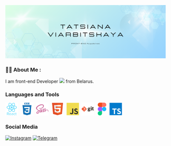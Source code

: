 ![Header](https://github.com/TanyaVerb/tanyaverb/blob/main/assets/Header-img.png)

### :woman_technologist: About Me :

I am front-end Developer <img src="https://github.com/sindresorhus/sindresorhus/blob/main/cat-typing.gif" width="30"> from Belarus.

### Languages and Tools

<div>
   <img src="https://github.com/devicons/devicon/blob/master/icons/react/react-original-wordmark.svg" title="React" alt="React" width="40" height="40"/>&nbsp;
     <img src="https://github.com/devicons/devicon/blob/master/icons/css3/css3-plain-wordmark.svg"  title="CSS3" alt="CSS" width="40" height="40"/>&nbsp;
     <img src="https://github.com/devicons/devicon/blob/master/icons/sass/sass-original.svg"  title="Sass" alt="Sass" width="40" height="40"/>&nbsp;
  <img src="https://github.com/devicons/devicon/blob/master/icons/html5/html5-original.svg" title="HTML5" alt="HTML" width="40" height="40"/>&nbsp;
  <img src="https://github.com/devicons/devicon/blob/master/icons/javascript/javascript-original.svg" title="JavaScript" alt="JavaScript" width="40" height="40"/>&nbsp;
   <img src="https://github.com/devicons/devicon/blob/master/icons/git/git-original-wordmark.svg" title="Git" **alt="Git" width="40" height="40"/>
   <img src="https://github.com/devicons/devicon/blob/master/icons/figma/figma-original.svg" title="Figma" **alt="Figma" width="40" height="40" />
   <img src="https://github.com/devicons/devicon/blob/master/icons/typescript/typescript-original.svg" title="TypeScript" **alt="TypeScript" width="40" height="40" />
</div>

### Social Media

[![Instagram](https://img.shields.io/badge/-Instagram-090909?style=for-the-badge&logo=instagram&logoColor=B4068E)](https://instagram.com/verbitskaiatanya)
[![Telegram](https://img.shields.io/badge/-Telegram-090909?style=for-the-badge&logo=telegram&logoColor=27A0D9)](https://t.me/TanyaViar)
